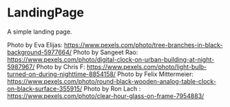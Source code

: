 # LandingPage
A simple landing page.

Photo by Eva Elijas: https://www.pexels.com/photo/tree-branches-in-black-background-5977664/
Photo by Sangeet Rao: https://www.pexels.com/photo/digital-clock-on-urban-building-at-night-5987967/
Photo by Chris F: https://www.pexels.com/photo/light-bulb-turned-on-during-nighttime-8854158/
Photo by Felix Mittermeier: https://www.pexels.com/photo/round-black-wooden-analog-table-clock-on-black-surface-355915/
Photo by Ron Lach : https://www.pexels.com/photo/clear-hour-glass-on-frame-7954883/
